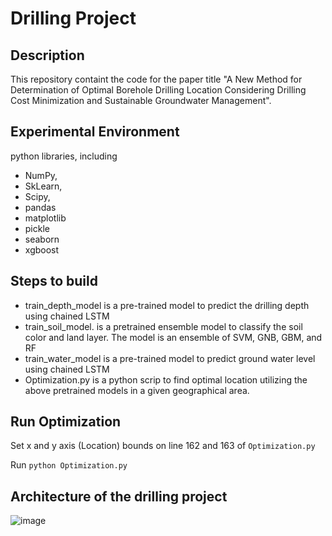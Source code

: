 # Drilling Project


## Description
This repository containt the code for the paper title "A New Method for Determination of Optimal Borehole Drilling Location Considering Drilling Cost Minimization and
Sustainable Groundwater Management".

## Experimental Environment
python libraries, 
including 
- NumPy, 
- SkLearn,
- Scipy,
- pandas
- matplotlib
- pickle
- seaborn
- xgboost

## Steps to build

- train_depth_model is a pre-trained model to predict the drilling depth using chained LSTM 
- train_soil_model. is a pretrained ensemble model to classify the soil color and land layer. The model is an ensemble of SVM, GNB, GBM, and RF
- train_water_model is a pre-trained model to predict ground water level using chained LSTM  
- Optimization.py is a python scrip to find optimal location utilizing the above pretrained models in a given geographical area.

## Run Optimization
 Set x and y axis (Location) bounds on line 162 and 163 of `Optimization.py`
 
 Run `python Optimization.py`

## Architecture of the drilling project
![image](https://user-images.githubusercontent.com/106262211/214262805-4aca910c-ee57-49df-87d3-97a842aaeef7.png)
